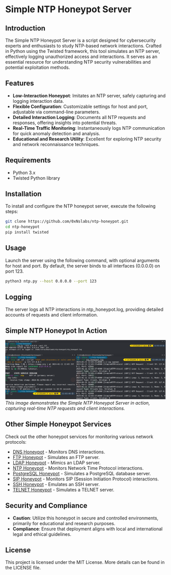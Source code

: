 # Simple NTP Honeypot Server

## Introduction
The Simple NTP Honeypot Server is a script designed for cybersecurity experts and enthusiasts to study NTP-based network interactions. Crafted in Python using the Twisted framework, this tool simulates an NTP server, effectively logging unauthorized access and interactions. It serves as an essential resource for understanding NTP security vulnerabilities and potential exploitation methods.

## Features
- **Low-Interaction Honeypot**: Imitates an NTP server, safely capturing and logging interaction data.
- **Flexible Configuration**: Customizable settings for host and port, adjustable via command-line parameters.
- **Detailed Interaction Logging**: Documents all NTP requests and responses, offering insights into potential threats.
- **Real-Time Traffic Monitoring**: Instantaneously logs NTP communication for quick anomaly detection and analysis.
- **Educational and Research Utility**: Excellent for exploring NTP security and network reconnaissance techniques.

## Requirements
- Python 3.x
- Twisted Python library

## Installation
To install and configure the NTP honeypot server, execute the following steps:

```bash
git clone https://github.com/0xNslabs/ntp-honeypot.git
cd ntp-honeypot
pip install twisted
```

## Usage
Launch the server using the following command, with optional arguments for host and port. By default, the server binds to all interfaces (0.0.0.0) on port 123.

```bash
python3 ntp.py --host 0.0.0.0 --port 123
```

## Logging
The server logs all NTP interactions in ntp_honeypot.log, providing detailed accounts of requests and client information.

## Simple NTP Honeypot In Action
![Simple NTP Honeypot in Action](https://raw.githubusercontent.com/0xNslabs/ntp-honeypot/main/PoC.png)
*This image demonstrates the Simple NTP Honeypot Server in action, capturing real-time NTP requests and client interactions.*

## Other Simple Honeypot Services

Check out the other honeypot services for monitoring various network protocols:

- [DNS Honeypot](https://github.com/0xNslabs/dns-honeypot) - Monitors DNS interactions.
- [FTP Honeypot](https://github.com/0xNslabs/ftp-honeypot) - Simulates an FTP server.
- [LDAP Honeypot](https://github.com/0xNslabs/ldap-honeypot) - Mimics an LDAP server.
- [NTP Honeypot](https://github.com/0xNslabs/ntp-honeypot) - Monitors Network Time Protocol interactions.
- [PostgreSQL Honeypot](https://github.com/0xNslabs/postgresql-honeypot) - Simulates a PostgreSQL database server.
- [SIP Honeypot](https://github.com/0xNslabs/sip-honeypot) - Monitors SIP (Session Initiation Protocol) interactions.
- [SSH Honeypot](https://github.com/0xNslabs/ssh-honeypot) - Emulates an SSH server.
- [TELNET Honeypot](https://github.com/0xNslabs/telnet-honeypot) - Simulates a TELNET server.

## Security and Compliance
- **Caution**: Utilize this honeypot in secure and controlled environments, primarily for educational and research purposes.
- **Compliance**: Ensure that deployment aligns with local and international legal and ethical guidelines.

## License
This project is licensed under the MIT License. More details can be found in the LICENSE file.